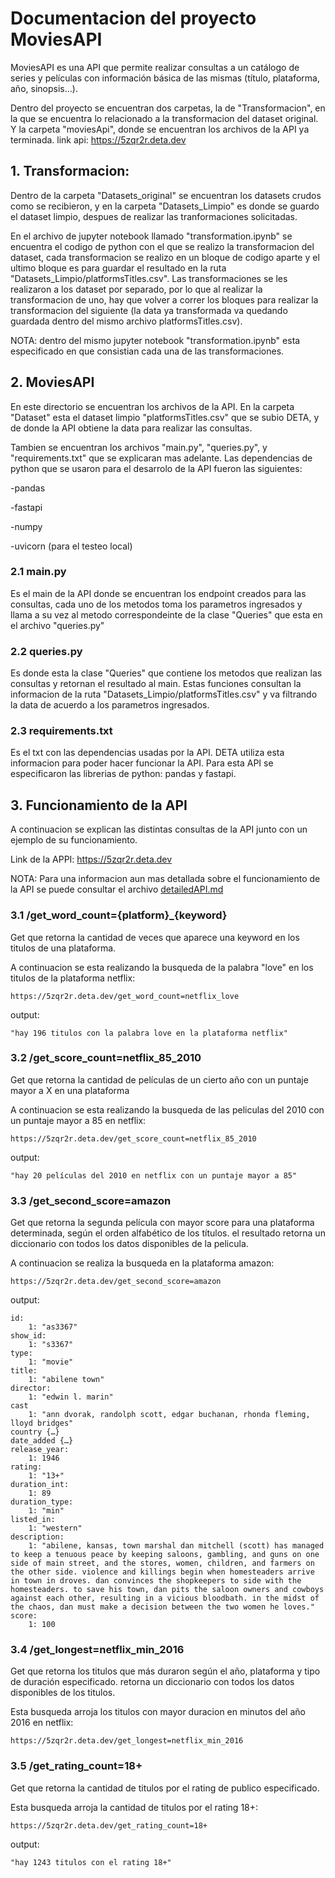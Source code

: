 
# Documentacion del proyecto MoviesAPI

MoviesAPI es una API que permite realizar consultas a un catálogo de series y películas con información básica de las mismas (título, plataforma, año, sinopsis...).


Dentro del proyecto se encuentran dos carpetas, la de "Transformacion", en la que se encuentra lo relacionado a la transformacion del dataset original. Y la carpeta "moviesApi", donde se encuentran los archivos de la API ya terminada.
link api: https://5zqr2r.deta.dev

## 1. Transformacion:
Dentro de la carpeta "Datasets_original" se encuentran los datasets crudos como se recibieron, y en la carpeta "Datasets_Limpio" es donde se guardo el dataset limpio, despues de realizar las tranformaciones solicitadas.

En el archivo de jupyter notebook llamado "transformation.ipynb" se encuentra el codigo de python con el que se realizo la transformacion del dataset, cada transformacion se realizo en un bloque de codigo aparte y el ultimo bloque es para guardar el resultado en la ruta "Datasets_Limpio/platformsTitles.csv". Las transformaciones se les realizaron a los dataset por separado, por lo que al realizar la transformacion de uno, hay que volver a correr los bloques para realizar la transformacion del siguiente (la data ya transformada va quedando guardada dentro del mismo archivo platformsTitles.csv).

NOTA: dentro del mismo jupyter notebook "transformation.ipynb" esta especificado en que consistian cada una de las transformaciones.

  

## 2. MoviesAPI

En este directorio se encuentran los archivos de la API. En la carpeta "Dataset" esta el dataset limpio "platformsTitles.csv" que se subio DETA, y de donde la API obtiene la data para realizar las consultas.

Tambien se encuentran los archivos "main.py", "queries.py", y "requirements.txt" que se explicaran mas adelante. Las dependencias de python que se usaron para el desarrolo de la API fueron las siguientes:

-pandas

-fastapi

-numpy

-uvicorn (para el testeo local)

### 2.1 main.py

Es el main de la API donde se encuentran los endpoint creados para las consultas, cada uno de los metodos toma los parametros ingresados y llama a su vez al metodo correspondeinte de la clase "Queries" que esta en el archivo "queries.py"

### 2.2 queries.py

Es donde esta la clase "Queries" que contiene los metodos que realizan las consultas y retornan el resultado al main. Estas funciones consultan la informacion de la ruta "Datasets_Limpio/platformsTitles.csv" y va filtrando la data de acuerdo a los parametros ingresados.

### 2.3 requirements.txt

Es el txt con las dependencias usadas por la API. DETA utiliza esta informacion para poder hacer funcionar la API. Para esta API se especificaron las librerias de python: pandas y fastapi.

  

## 3. Funcionamiento de la API
A continuacion se explican las distintas consultas de la API junto con un ejemplo de su funcionamiento.

Link de la APPI: https://5zqr2r.deta.dev<br>

NOTA: Para una informacion aun mas detallada sobre el funcionamiento de la API se puede consultar el archivo [detailedAPI.md](https://github.com/jcamilo730/MoviesAPI/blob/437dc3c25978682f3074b91d0cbc70017b750dcf/detailedAPI.md)


### 3.1 /get_word_count={platform}_{keyword}
Get que retorna la cantidad de veces que aparece una keyword en los titulos de una plataforma.

A continuacion se esta realizando la busqueda de la palabra "love" en los titulos de la plataforma netflix:

    https://5zqr2r.deta.dev/get_word_count=netflix_love
output:

    "hay 196 titulos con la palabra love en la plataforma netflix"



### 3.2 /get_score_count=netflix_85_2010
Get que retorna la cantidad de películas de un cierto año con un puntaje mayor a X en una plataforma

A continuacion se esta realizando la busqueda de las peliculas del 2010 con un puntaje mayor a 85 en netflix:

    https://5zqr2r.deta.dev/get_score_count=netflix_85_2010

output:

    "hay 20 películas del 2010 en netflix con un puntaje mayor a 85"



### 3.3 /get_second_score=amazon
Get que retorna la segunda película con mayor score para una plataforma determinada, según el orden alfabético de los títulos. el resultado retorna un diccionario con todos los datos disponibles de la pelicula.

A continuacion se realiza la busqueda en la plataforma amazon:

    https://5zqr2r.deta.dev/get_second_score=amazon

output:

    id:
    	1: "as3367"
    show_id:
    	1: "s3367"
    type:
    	1: "movie"
    title:
    	1: "abilene town"
    director:
    	1: "edwin l. marin"
    cast
    	1: "ann dvorak, randolph scott, edgar buchanan, rhonda fleming, lloyd bridges"
    country {…}
    date_added {…}
    release_year:
    	1: 1946
    rating:
    	1: "13+"
    duration_int:
    	1: 89
    duration_type:
    	1: "min"
    listed_in:
    	1: "western"
    description:
    	1: "abilene, kansas, town marshal dan mitchell (scott) has managed to keep a tenuous peace by keeping saloons, gambling, and guns on one side of main street, and the stores, women, children, and farmers on the other side. violence and killings begin when homesteaders arrive in town in droves. dan convinces the shopkeepers to side with the homesteaders. to save his town, dan pits the saloon owners and cowboys against each other, resulting in a vicious bloodbath. in the midst of the chaos, dan must make a decision between the two women he loves."
    score:
    	1: 100



### 3.4 /get_longest=netflix_min_2016
Get que retorna los titulos que más duraron según el año, plataforma y tipo de duración especificado. retorna un diccionario con todos los datos disponibles de los titulos.

Esta busqueda arroja los titulos con mayor duracion en minutos del año 2016 en netflix:

    https://5zqr2r.deta.dev/get_longest=netflix_min_2016



### 3.5 /get_rating_count=18+
Get que retorna la cantidad de titulos por el rating de publico especificado.

Esta busqueda arroja la cantidad de titulos por el rating 18+:

    https://5zqr2r.deta.dev/get_rating_count=18+

output:

    "hay 1243 titulos con el rating 18+"

